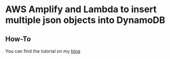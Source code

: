 # AWS Amplify and Lambda to insert multiple json objects into DynamoDB
 
## How-To

You can find the tutorial on my [blog](https://regenrek.com/posts/using-aws-lambda-insert-multiple-json-dynamodb/)

